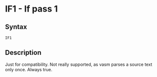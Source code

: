 # IF1 - If pass 1

## Syntax
```assembly
IF1
```

## Description
Just for compatibility.
Not really supported, as vasm parses a source text only once.
Always true.
